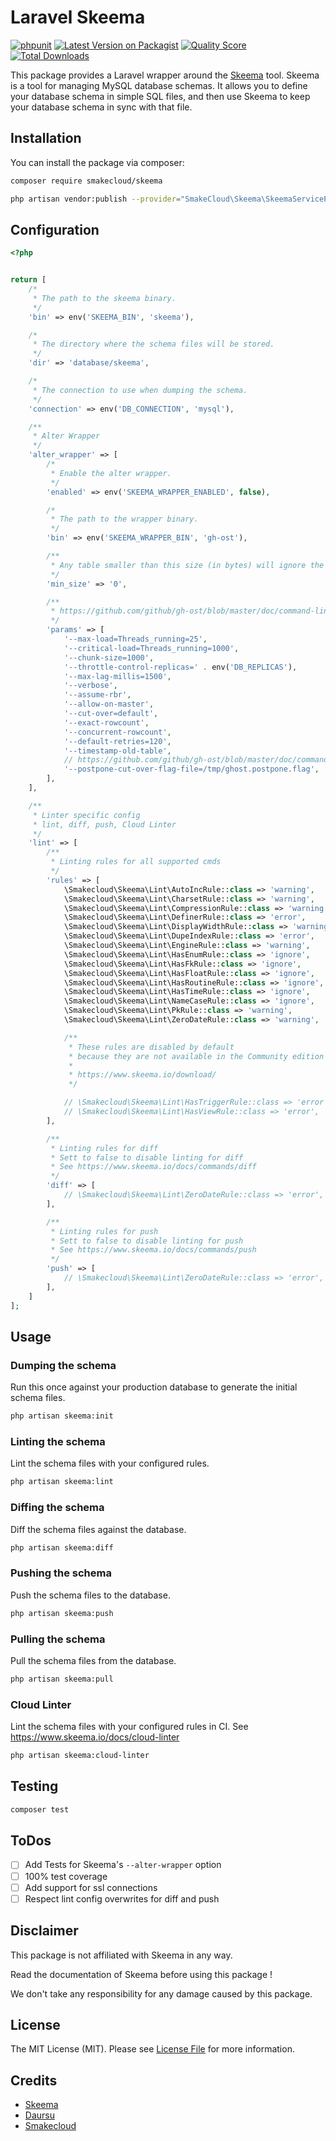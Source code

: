 # Laravel Skeema

[![phpunit](https://github.com/smakecloud/skeema/actions/workflows/phpunit.yml/badge.svg)](https://github.com/smakecloud/skeema/actions/workflows/phpunit.yml)
[![Latest Version on Packagist](https://img.shields.io/packagist/v/robinvdvleuten/laravel-skeema.svg?style=flat-square)](https://packagist.org/packages/robinvdvleuten/laravel-skeema)
[![Quality Score](https://img.shields.io/scrutinizer/g/robinvdvleuten/laravel-skeema.svg?style=flat-square)](https://scrutinizer-ci.com/g/robinvdvleuten/laravel-skeema)
[![Total Downloads](https://img.shields.io/packagist/dt/robinvdvleuten/laravel-skeema.svg?style=flat-square)](https://packagist.org/packages/robinvdvleuten/laravel-skeema)

This package provides a Laravel wrapper around the [Skeema](https://www.skeema.io/) tool.
Skeema is a tool for managing MySQL database schemas.
It allows you to define your database schema in simple SQL files,
and then use Skeema to keep your database schema in sync with that file.

## Installation

You can install the package via composer:

```bash
composer require smakecloud/skeema

php artisan vendor:publish --provider="SmakeCloud\Skeema\SkeemaServiceProvider"
```

## Configuration

``` php
<?php


return [
    /*
     * The path to the skeema binary.
     */
    'bin' => env('SKEEMA_BIN', 'skeema'),

    /*
     * The directory where the schema files will be stored.
     */
    'dir' => 'database/skeema',

    /*
     * The connection to use when dumping the schema.
     */
    'connection' => env('DB_CONNECTION', 'mysql'),

    /**
     * Alter Wrapper
     */
    'alter_wrapper' => [
        /*
         * Enable the alter wrapper.
         */
        'enabled' => env('SKEEMA_WRAPPER_ENABLED', false),

        /*
         * The path to the wrapper binary.
         */
        'bin' => env('SKEEMA_WRAPPER_BIN', 'gh-ost'),

        /**
         * Any table smaller than this size (in bytes) will ignore the alter-wrapper option. This permits skipping the overhead of external OSC tools when altering small tables.
         */
        'min_size' => '0',

        /**
         * https://github.com/github/gh-ost/blob/master/doc/command-line-flags.md
         */
        'params' => [
            '--max-load=Threads_running=25',
            '--critical-load=Threads_running=1000',
            '--chunk-size=1000',
            '--throttle-control-replicas=' . env('DB_REPLICAS'),
            '--max-lag-millis=1500',
            '--verbose',
            '--assume-rbr',
            '--allow-on-master',
            '--cut-over=default',
            '--exact-rowcount',
            '--concurrent-rowcount',
            '--default-retries=120',
            '--timestamp-old-table',
            // https://github.com/github/gh-ost/blob/master/doc/command-line-flags.md#postpone-cut-over-flag-file
            '--postpone-cut-over-flag-file=/tmp/ghost.postpone.flag',
        ],
    ],

    /**
     * Linter specific config
     * lint, diff, push, Cloud Linter
     */
    'lint' => [
        /**
         * Linting rules for all supported cmds
         */
        'rules' => [
            \Smakecloud\Skeema\Lint\AutoIncRule::class => 'warning',
            \Smakecloud\Skeema\Lint\CharsetRule::class => 'warning',
            \Smakecloud\Skeema\Lint\CompressionRule::class => 'warning',
            \Smakecloud\Skeema\Lint\DefinerRule::class => 'error',
            \Smakecloud\Skeema\Lint\DisplayWidthRule::class => 'warning',
            \Smakecloud\Skeema\Lint\DupeIndexRule::class => 'error',
            \Smakecloud\Skeema\Lint\EngineRule::class => 'warning',
            \Smakecloud\Skeema\Lint\HasEnumRule::class => 'ignore',
            \Smakecloud\Skeema\Lint\HasFkRule::class => 'ignore',
            \Smakecloud\Skeema\Lint\HasFloatRule::class => 'ignore',
            \Smakecloud\Skeema\Lint\HasRoutineRule::class => 'ignore',
            \Smakecloud\Skeema\Lint\HasTimeRule::class => 'ignore',
            \Smakecloud\Skeema\Lint\NameCaseRule::class => 'ignore',
            \Smakecloud\Skeema\Lint\PkRule::class => 'warning',
            \Smakecloud\Skeema\Lint\ZeroDateRule::class => 'warning',

            /**
             * These rules are disabled by default
             * because they are not available in the Community edition of Skeema
             *
             * https://www.skeema.io/download/
             */

            // \Smakecloud\Skeema\Lint\HasTriggerRule::class => 'error',
            // \Smakecloud\Skeema\Lint\HasViewRule::class => 'error',
        ],

        /**
         * Linting rules for diff
         * Sett to false to disable linting for diff
         * See https://www.skeema.io/docs/commands/diff
         */
        'diff' => [
            // \Smakecloud\Skeema\Lint\ZeroDateRule::class => 'error',
        ],

        /**
         * Linting rules for push
         * Sett to false to disable linting for push
         * See https://www.skeema.io/docs/commands/push
         */
        'push' => [
            // \Smakecloud\Skeema\Lint\ZeroDateRule::class => 'error',
        ],
    ]
];
```

## Usage

### Dumping the schema

Run this once against your production database to generate the initial schema files.

```bash
php artisan skeema:init
```

### Linting the schema

Lint the schema files with your configured rules.

```bash
php artisan skeema:lint
```

### Diffing the schema

Diff the schema files against the database.

```bash
php artisan skeema:diff
```

### Pushing the schema

Push the schema files to the database.

```bash
php artisan skeema:push
```

### Pulling the schema

Pull the schema files from the database.

```bash
php artisan skeema:pull
```


### Cloud Linter

Lint the schema files with your configured rules in CI.
See https://www.skeema.io/docs/cloud-linter

```bash
php artisan skeema:cloud-linter
```

## Testing

``` bash
composer test
```

## ToDos

- [ ] Add Tests for Skeema's `--alter-wrapper` option
- [ ] 100% test coverage
- [ ] Add support for ssl connections
- [ ] Respect lint config overwrites for diff and push

## Disclaimer

This package is not affiliated with Skeema in any way.

Read the documentation of Skeema before using this package !

We don't take any responsibility for any damage caused by this package.

## License

The MIT License (MIT). Please see [License File](LICENSE.md) for more information.

## Credits

- [Skeema](https://www.skeema.io/)
- [Daursu](https://github.com/Daursu)
- [Smakecloud](https://github.com/smakecloud)
